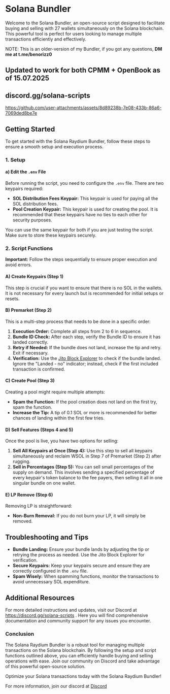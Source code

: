 # Solana Bundler

Welcome to the Solana Bundler, an open-source script designed to facilitate buying and selling with 27 wallets simultaneously on the Solana blockchain. This powerful tool is perfect for users looking to manage multiple transactions efficiently and effectively.

NOTE: This is an older-version of my Bundler, if you got any questions, **DM me at t.me/benorizz0**

## Updated to work for both CPMM + OpenBook as of 15.07.2025
## discord.gg/solana-scripts


https://github.com/user-attachments/assets/8d89238b-7e08-433b-86a6-7069ded8be7e



## Getting Started

To get started with the Solana Raydium Bundler, follow these steps to ensure a smooth setup and execution process.

### 1. Setup

#### a) Edit the `.env` File
Before running the script, you need to configure the `.env` file. There are two keypairs required:

- **SOL Distribution Fees Keypair:** This keypair is used for paying all the SOL distribution fees.
- **Pool Creation Keypair:** This keypair is used for creating the pool. It is recommended that these keypairs have no ties to each other for security purposes.

You can use the same keypair for both if you are just testing the script. Make sure to store these keypairs securely.

### 2. Script Functions

**Important:** Follow the steps sequentially to ensure proper execution and avoid errors.

#### A) Create Keypairs (Step 1)
This step is crucial if you want to ensure that there is no SOL in the wallets. It is not necessary for every launch but is recommended for initial setups or resets.

#### B) Premarket (Step 2)
This is a multi-step process that needs to be done in a specific order:

1. **Execution Order:** Complete all steps from 2 to 6 in sequence.
2. **Bundle ID Check:** After each step, verify the Bundle ID to ensure it has landed correctly.
3. **Retry if Needed:** If the bundle does not land, increase the tip and retry. Exit if necessary.
4. **Verification:** Use the [Jito Block Explorer](https://explorer.jito.wtf/) to check if the bundle landed. Ignore the "Landed - no" indicator; instead, check if the first included transaction is confirmed.

#### C) Create Pool (Step 3)
Creating a pool might require multiple attempts:

- **Spam the Function:** If the pool creation does not land on the first try, spam the function.
- **Increase the Tip:** A tip of 0.1 SOL or more is recommended for better chances of landing within the first few tries.

#### D) Sell Features (Steps 4 and 5)
Once the pool is live, you have two options for selling:

1. **Sell All Keypairs at Once (Step 4):** Use this step to sell all keypairs simultaneously and reclaim WSOL in Step 7 of Premarket (Step 2) after rugging.
2. **Sell in Percentages (Step 5):** You can sell small percentages of the supply on demand. This involves sending a specified percentage of every keypair's token balance to the fee payers, then selling it all in one singular bundle on one wallet.

#### E) LP Remove (Step 6)
Removing LP is straightforward:

- **Non-Burn Removal:** If you do not burn your LP, it will simply be removed.

## Troubleshooting and Tips

- **Bundle Landing:** Ensure your bundle lands by adjusting the tip or retrying the process as needed. Use the Jito Block Explorer for verification.
- **Secure Keypairs:** Keep your keypairs secure and ensure they are correctly configured in the `.env` file.
- **Spam Wisely:** When spamming functions, monitor the transactions to avoid unnecessary SOL expenditure.

## Additional Resources

For more detailed instructions and updates, visit our Discord at https://discord.gg/solana-scripts . Here you will find comprehensive documentation and community support for any issues you encounter.

### Conclusion

The Solana Raydium Bundler is a robust tool for managing multiple transactions on the Solana blockchain. By following the setup and script functions outlined above, you can efficiently handle buying and selling operations with ease. Join our community on Discord and take advantage of this powerful open-source solution.

Optimize your Solana transactions today with the Solana Raydium Bundler!

For more information, join our discord at [Discord](https://discord.gg/solana-scripts)
